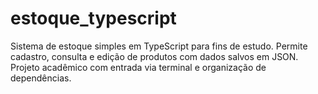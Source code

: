 # estoque_typescript
Sistema de estoque simples em TypeScript para fins de estudo. Permite cadastro, consulta e edição de produtos com dados salvos em JSON. Projeto acadêmico com entrada via terminal e organização de dependências.

